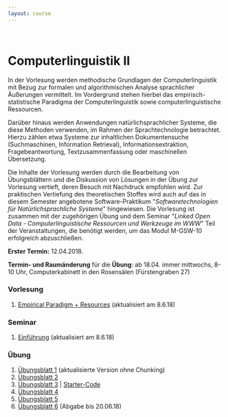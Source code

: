 ```yaml
---
layout: course
---
```


<br>

# Computerlinguistik II

In der Vorlesung werden methodische Grundlagen der Computerlinguistik mit Bezug zur formalen und algorithmischen Analyse sprachlicher Äußerungen vermittelt. Im Vordergrund stehen hierbei das empirisch-statistische Paradigma der Computerlinguistik sowie computerlinguistische Ressourcen.

Darüber hinaus werden Anwendungen natürlichsprachlicher Systeme, die diese Methoden verwenden, im Rahmen der Sprachtechnologie betrachtet. Hierzu zählen etwa Systeme zur inhaltlichen Dokumentensuche (Suchmaschinen, Information Retrieval), Informationsextraktion, Fragebeantwortung, Textzusammenfassung oder maschinellen Übersetzung.

Die Inhalte der Vorlesung werden durch die Bearbeitung von Übungsblättern und die Diskussion von Lösungen in der Übung zur Vorlesung vertieft, deren Besuch mit Nachdruck empfohlen wird. Zur praktischen Vertiefung des theoretischen Stoffes wird auch auf das in diesem Semester angebotene Software-Praktikum "*Softwaretechnologien für Natürlichsprachliche Systeme*" hingewiesen. Die Vorlesung ist zusammen mit der zugehörigen Übung und dem Seminar "*Linked Open Data - Computerlinguistische Ressourcen und Werkzeuge im WWW*" Teil der Veranstaltungen, die benötigt werden, um das Modul M-GSW-10 erfolgreich abzuschließen.

**Erster Termin:** 12.04.2018.

**Termin- und Raumänderung** für die **Übung**: ab 18.04. immer mittwochs, 8-10 Uhr, Computerkabinett in den Rosensälen (Fürstengraben 27)

### Vorlesung
1. [Empirical Paradigm + Resources](/coling_multimedia/CL_II_10_Empirical+Paradigm_Resources_sh.pdf) (aktualisiert am 8.6.18)

### Seminar
1. [Einführung](/coling_multimedia/LinkedOpenData+%28M_GSW_10%29_sh.pdf) (aktualisiert am 8.6.18)

### Übung
1. [Übungsblatt 1](/coling_multimedia/blatt01_cl2-p-1500.pdf) (aktualisierte Version ohne Chunking)
2. [Übungsblatt 2](/coling_multimedia/blatt02_cl2-p-1499.pdf)
3. [Übungsblatt 3](/coling_multimedia/blatt03_cl2-p-1506.pdf) |
[Starter-Code](/coling_multimedia/uebung_3.py)
4. [Übungsblatt 4](/coling_multimedia/blatt04_cl2-p-1510.pdf)
5. [Übungsblatt 5](/coling_multimedia/blatt05_cl2-p-1512.pdf)
6. [Übungsblatt 6](/coling_multimedia/blatt06_cl2-p-1517.pdf) (Abgabe bis 20.06.18)
